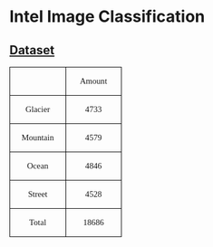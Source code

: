 Intel Image Classification
=====

[Dataset](https://drive.google.com/drive/folders/1d2qrliP_gJa1TB0ReBa58_roT1rHxbI3?usp=sharing)
------

<table class="MsoTableGrid" border="1" cellspacing="0" style="border-collapse:collapse;border:none;mso-border-left-alt:0.5000pt solid windowtext;
mso-border-top-alt:0.5000pt solid windowtext;mso-border-right-alt:0.5000pt solid windowtext;mso-border-bottom-alt:0.5000pt solid windowtext;
mso-border-insideh:0.5000pt solid windowtext;mso-border-insidev:0.5000pt solid windowtext;mso-padding-alt:0.0000pt 5.4000pt 0.0000pt 5.4000pt ;"><tbody><tr style="height:14.1500pt;"><td width="124" valign="top" style="width:62.3500pt;padding:0.0000pt 5.4000pt 0.0000pt 5.4000pt ;border-left:1.0000pt solid windowtext;
mso-border-left-alt:0.5000pt solid windowtext;border-right:1.0000pt solid windowtext;mso-border-right-alt:0.5000pt solid windowtext;
border-top:1.0000pt solid windowtext;mso-border-top-alt:0.5000pt solid windowtext;border-bottom:1.0000pt solid windowtext;
mso-border-bottom-alt:0.5000pt solid windowtext;"><p class="MsoNormal" align="center" style="text-align:center;"><span style="font-family:SimSun;mso-ascii-font-family:Calibri;mso-hansi-font-family:Calibri;
mso-bidi-font-family:'Times New Roman';font-size:11.0000pt;"><o:p></o:p></span></p></td><td width="124" valign="top" style="width:62.3500pt;padding:0.0000pt 5.4000pt 0.0000pt 5.4000pt ;border-left:1.0000pt solid windowtext;
mso-border-left-alt:0.5000pt solid windowtext;border-right:1.0000pt solid windowtext;mso-border-right-alt:0.5000pt solid windowtext;
border-top:1.0000pt solid windowtext;mso-border-top-alt:0.5000pt solid windowtext;border-bottom:1.0000pt solid windowtext;
mso-border-bottom-alt:0.5000pt solid windowtext;"><p class="MsoNormal" align="center" style="text-align:center;"><span style="font-family:SimSun;mso-ascii-font-family:Calibri;mso-hansi-font-family:Calibri;
mso-bidi-font-family:'Times New Roman';font-size:11.0000pt;"><font face="Calibri">Amount</font></span><span style="font-family:Calibri;mso-fareast-font-family:SimSun;mso-bidi-font-family:'Times New Roman';
font-size:11.0000pt;"><o:p></o:p></span></p></td></tr><tr style="height:14.1500pt;"><td width="124" valign="top" style="width:62.3500pt;padding:0.0000pt 5.4000pt 0.0000pt 5.4000pt ;border-left:1.0000pt solid windowtext;
mso-border-left-alt:0.5000pt solid windowtext;border-right:1.0000pt solid windowtext;mso-border-right-alt:0.5000pt solid windowtext;
border-top:none;mso-border-top-alt:0.5000pt solid windowtext;border-bottom:1.0000pt solid windowtext;
mso-border-bottom-alt:0.5000pt solid windowtext;"><p class="MsoNormal" align="center" style="text-align:center;"><span style="font-family:SimSun;mso-ascii-font-family:Calibri;mso-hansi-font-family:Calibri;
mso-bidi-font-family:'Times New Roman';font-size:11.0000pt;"><font face="Calibri">Glacier</font></span><span style="font-family:Calibri;mso-fareast-font-family:SimSun;mso-bidi-font-family:'Times New Roman';
font-size:11.0000pt;"><o:p></o:p></span></p></td><td width="124" valign="top" style="width:62.3500pt;padding:0.0000pt 5.4000pt 0.0000pt 5.4000pt ;border-left:1.0000pt solid windowtext;
mso-border-left-alt:0.5000pt solid windowtext;border-right:1.0000pt solid windowtext;mso-border-right-alt:0.5000pt solid windowtext;
border-top:none;mso-border-top-alt:0.5000pt solid windowtext;border-bottom:1.0000pt solid windowtext;
mso-border-bottom-alt:0.5000pt solid windowtext;"><p class="MsoNormal" align="center" style="text-align:center;"><span style="font-family:SimSun;mso-ascii-font-family:Calibri;mso-hansi-font-family:Calibri;
mso-bidi-font-family:'Times New Roman';font-size:11.0000pt;"><font face="Calibri">4733</font></span><span style="font-family:Calibri;mso-fareast-font-family:SimSun;mso-bidi-font-family:'Times New Roman';
font-size:11.0000pt;"><o:p></o:p></span></p></td></tr><tr style="height:14.1500pt;"><td width="124" valign="top" style="width:62.3500pt;padding:0.0000pt 5.4000pt 0.0000pt 5.4000pt ;border-left:1.0000pt solid windowtext;
mso-border-left-alt:0.5000pt solid windowtext;border-right:1.0000pt solid windowtext;mso-border-right-alt:0.5000pt solid windowtext;
border-top:none;mso-border-top-alt:0.5000pt solid windowtext;border-bottom:1.0000pt solid windowtext;
mso-border-bottom-alt:0.5000pt solid windowtext;"><p class="MsoNormal" align="center" style="text-align:center;"><span style="font-family:SimSun;mso-ascii-font-family:Calibri;mso-hansi-font-family:Calibri;
mso-bidi-font-family:'Times New Roman';font-size:11.0000pt;"><font face="Calibri">Mountain</font></span><span style="font-family:Calibri;mso-fareast-font-family:SimSun;mso-bidi-font-family:'Times New Roman';
font-size:11.0000pt;"><o:p></o:p></span></p></td><td width="124" valign="top" style="width:62.3500pt;padding:0.0000pt 5.4000pt 0.0000pt 5.4000pt ;border-left:1.0000pt solid windowtext;
mso-border-left-alt:0.5000pt solid windowtext;border-right:1.0000pt solid windowtext;mso-border-right-alt:0.5000pt solid windowtext;
border-top:none;mso-border-top-alt:0.5000pt solid windowtext;border-bottom:1.0000pt solid windowtext;
mso-border-bottom-alt:0.5000pt solid windowtext;"><p class="MsoNormal" align="center" style="text-align:center;"><span style="font-family:SimSun;mso-ascii-font-family:Calibri;mso-hansi-font-family:Calibri;
mso-bidi-font-family:'Times New Roman';font-size:11.0000pt;"><font face="Calibri">4579</font></span><span style="font-family:Calibri;mso-fareast-font-family:SimSun;mso-bidi-font-family:'Times New Roman';
font-size:11.0000pt;"><o:p></o:p></span></p></td></tr><tr style="height:14.1500pt;"><td width="124" valign="top" style="width:62.3500pt;padding:0.0000pt 5.4000pt 0.0000pt 5.4000pt ;border-left:1.0000pt solid windowtext;
mso-border-left-alt:0.5000pt solid windowtext;border-right:1.0000pt solid windowtext;mso-border-right-alt:0.5000pt solid windowtext;
border-top:none;mso-border-top-alt:0.5000pt solid windowtext;border-bottom:1.0000pt solid windowtext;
mso-border-bottom-alt:0.5000pt solid windowtext;"><p class="MsoNormal" align="center" style="text-align:center;"><span style="font-family:SimSun;mso-ascii-font-family:Calibri;mso-hansi-font-family:Calibri;
mso-bidi-font-family:'Times New Roman';font-size:11.0000pt;"><font face="Calibri">Ocean</font></span><span style="font-family:Calibri;mso-fareast-font-family:SimSun;mso-bidi-font-family:'Times New Roman';
font-size:11.0000pt;"><o:p></o:p></span></p></td><td width="124" valign="top" style="width:62.3500pt;padding:0.0000pt 5.4000pt 0.0000pt 5.4000pt ;border-left:1.0000pt solid windowtext;
mso-border-left-alt:0.5000pt solid windowtext;border-right:1.0000pt solid windowtext;mso-border-right-alt:0.5000pt solid windowtext;
border-top:none;mso-border-top-alt:0.5000pt solid windowtext;border-bottom:1.0000pt solid windowtext;
mso-border-bottom-alt:0.5000pt solid windowtext;"><p class="MsoNormal" align="center" style="text-align:center;"><span style="font-family:SimSun;mso-ascii-font-family:Calibri;mso-hansi-font-family:Calibri;
mso-bidi-font-family:'Times New Roman';font-size:11.0000pt;"><font face="Calibri">4846</font></span><span style="font-family:Calibri;mso-fareast-font-family:SimSun;mso-bidi-font-family:'Times New Roman';
font-size:11.0000pt;"><o:p></o:p></span></p></td></tr><tr style="height:14.1500pt;"><td width="124" valign="top" style="width:62.3500pt;padding:0.0000pt 5.4000pt 0.0000pt 5.4000pt ;border-left:1.0000pt solid windowtext;
mso-border-left-alt:0.5000pt solid windowtext;border-right:1.0000pt solid windowtext;mso-border-right-alt:0.5000pt solid windowtext;
border-top:none;mso-border-top-alt:0.5000pt solid windowtext;border-bottom:1.0000pt solid windowtext;
mso-border-bottom-alt:0.5000pt solid windowtext;"><p class="MsoNormal" align="center" style="text-align:center;"><span style="font-family:SimSun;mso-ascii-font-family:Calibri;mso-hansi-font-family:Calibri;
mso-bidi-font-family:'Times New Roman';font-size:11.0000pt;"><font face="Calibri">Street</font></span><span style="font-family:Calibri;mso-fareast-font-family:SimSun;mso-bidi-font-family:'Times New Roman';
font-size:11.0000pt;"><o:p></o:p></span></p></td><td width="124" valign="top" style="width:62.3500pt;padding:0.0000pt 5.4000pt 0.0000pt 5.4000pt ;border-left:1.0000pt solid windowtext;
mso-border-left-alt:0.5000pt solid windowtext;border-right:1.0000pt solid windowtext;mso-border-right-alt:0.5000pt solid windowtext;
border-top:none;mso-border-top-alt:0.5000pt solid windowtext;border-bottom:1.0000pt solid windowtext;
mso-border-bottom-alt:0.5000pt solid windowtext;"><p class="MsoNormal" align="center" style="text-align:center;"><span style="font-family:SimSun;mso-ascii-font-family:Calibri;mso-hansi-font-family:Calibri;
mso-bidi-font-family:'Times New Roman';font-size:11.0000pt;"><font face="Calibri">4528</font></span><span style="font-family:Calibri;mso-fareast-font-family:SimSun;mso-bidi-font-family:'Times New Roman';
font-size:11.0000pt;"><o:p></o:p></span></p></td></tr><tr style="height:14.1500pt;"><td width="124" valign="top" style="width:62.3500pt;padding:0.0000pt 5.4000pt 0.0000pt 5.4000pt ;border-left:1.0000pt solid windowtext;
mso-border-left-alt:0.5000pt solid windowtext;border-right:1.0000pt solid windowtext;mso-border-right-alt:0.5000pt solid windowtext;
border-top:none;mso-border-top-alt:0.5000pt solid windowtext;border-bottom:1.0000pt solid windowtext;
mso-border-bottom-alt:0.5000pt solid windowtext;"><p class="MsoNormal" align="center" style="text-align:center;"><span style="font-family:SimSun;mso-ascii-font-family:Calibri;mso-hansi-font-family:Calibri;
mso-bidi-font-family:'Times New Roman';font-size:11.0000pt;"><font face="Calibri">Total</font></span><span style="font-family:Calibri;mso-fareast-font-family:SimSun;mso-bidi-font-family:'Times New Roman';
font-size:11.0000pt;"><o:p></o:p></span></p></td><td width="124" valign="top" style="width:62.3500pt;padding:0.0000pt 5.4000pt 0.0000pt 5.4000pt ;border-left:1.0000pt solid windowtext;
mso-border-left-alt:0.5000pt solid windowtext;border-right:1.0000pt solid windowtext;mso-border-right-alt:0.5000pt solid windowtext;
border-top:none;mso-border-top-alt:0.5000pt solid windowtext;border-bottom:1.0000pt solid windowtext;
mso-border-bottom-alt:0.5000pt solid windowtext;"><p class="MsoNormal" align="center" style="text-align:center;"><span style="font-family:SimSun;mso-ascii-font-family:Calibri;mso-hansi-font-family:Calibri;
mso-bidi-font-family:'Times New Roman';font-size:11.0000pt;"><font face="Calibri">18686</font></span><span style="font-family:Calibri;mso-fareast-font-family:SimSun;mso-bidi-font-family:'Times New Roman';
font-size:11.0000pt;"><o:p></o:p></span></p></td></tr></tbody></table>




